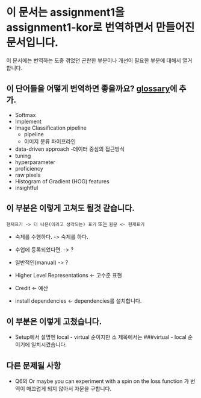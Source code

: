 # 이 문서는 assignment1을 assignment1-kor로 번역하면서 만들어진 문서입니다.
이 문서에는 번역하는 도중 겪었던 곤란한 부분이나 개선이 필요한 부분에 대해서 열거합니다.

## 이 단어들을 어떻게 번역하면 좋을까요? [glossary](http://aikorea.org/cs231n/glossary/)에 추가.
- Softmax
- Implement
- Image Classification pipeline
	- pipeline
	- 이미지 분류 파이프라인
- data-driven approach
	-데이터 중심의 접근방식 
- tuning
- hyperparameter
- proficiency
- raw pixels
- Histogram of Gradient (HOG) features
- insightful

## 이 부분은 이렇게 고쳐도 될것 같습니다.
`현재표기 -> 더 나은(이라고 생각되는) 표기`
 또는 
`원문 <- 현재표기`

- 숙제를 수행하다. -> 숙제를 하다.
- 수업에 등록되었다면. -> ?
- 일반적인(manual) -> ?

- Higher Level Representations <- 고수준 표현
- Credit <- 예산
- install dependencies <- dependencies를 설치합니다.

## 이 부분은 이렇게 고쳤습니다.
- Setup에서 설명엔 local - virtual 순이지만 소 제목에서는 ###virtual - local 순 이기에 일치시켰습니다.

## 다른 문제될 사항
- Q6의 Or maybe you can experiment with a spin on the loss function 가 번역이 매끄럽게 되지 않아서 자문을 구합니다.
